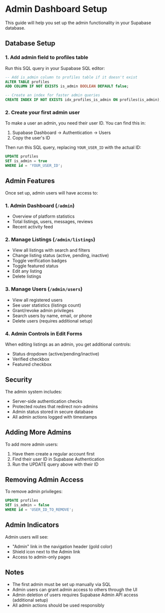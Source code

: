 # Admin Dashboard Setup

This guide will help you set up the admin functionality in your Supabase database.

## Database Setup

### 1. Add admin field to profiles table

Run this SQL query in your Supabase SQL editor:

```sql
-- Add is_admin column to profiles table if it doesn't exist
ALTER TABLE profiles 
ADD COLUMN IF NOT EXISTS is_admin BOOLEAN DEFAULT false;

-- Create an index for faster admin queries
CREATE INDEX IF NOT EXISTS idx_profiles_is_admin ON profiles(is_admin);
```

### 2. Create your first admin user

To make a user an admin, you need their user ID. You can find this in:
1. Supabase Dashboard → Authentication → Users
2. Copy the user's ID

Then run this SQL query, replacing `YOUR_USER_ID` with the actual ID:

```sql
UPDATE profiles 
SET is_admin = true 
WHERE id = 'YOUR_USER_ID';
```

## Admin Features

Once set up, admin users will have access to:

### 1. **Admin Dashboard** (`/admin`)
- Overview of platform statistics
- Total listings, users, messages, reviews
- Recent activity feed

### 2. **Manage Listings** (`/admin/listings`)
- View all listings with search and filters
- Change listing status (active, pending, inactive)
- Toggle verification badges
- Toggle featured status
- Edit any listing
- Delete listings

### 3. **Manage Users** (`/admin/users`)
- View all registered users
- See user statistics (listings count)
- Grant/revoke admin privileges
- Search users by name, email, or phone
- Delete users (requires additional setup)

### 4. **Admin Controls in Edit Forms**
When editing listings as an admin, you get additional controls:
- Status dropdown (active/pending/inactive)
- Verified checkbox
- Featured checkbox

## Security

The admin system includes:
- Server-side authentication checks
- Protected routes that redirect non-admins
- Admin status stored in secure database
- All admin actions logged with timestamps

## Adding More Admins

To add more admin users:
1. Have them create a regular account first
2. Find their user ID in Supabase Authentication
3. Run the UPDATE query above with their ID

## Removing Admin Access

To remove admin privileges:

```sql
UPDATE profiles 
SET is_admin = false 
WHERE id = 'USER_ID_TO_REMOVE';
```

## Admin Indicators

Admin users will see:
- "Admin" link in the navigation header (gold color)
- Shield icon next to the Admin link
- Access to admin-only pages

## Notes

- The first admin must be set up manually via SQL
- Admin users can grant admin access to others through the UI
- Admin deletion of users requires Supabase Admin API access (additional setup)
- All admin actions should be used responsibly

